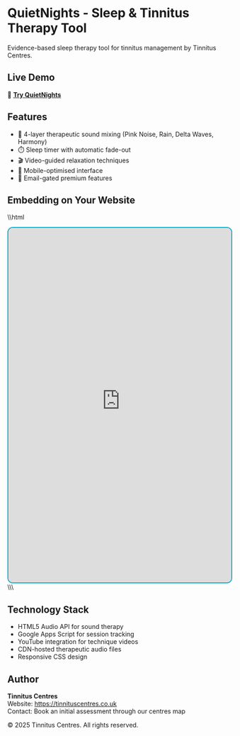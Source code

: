 ﻿# QuietNights - Sleep & Tinnitus Therapy Tool

Evidence-based sleep therapy tool for tinnitus management by Tinnitus Centres.

## Live Demo
🌙 **[Try QuietNights](https://tinnitus-quiet-nights.netlify.app/)**

## Features
- 🎵 4-layer therapeutic sound mixing (Pink Noise, Rain, Delta Waves, Harmony)
- ⏱️ Sleep timer with automatic fade-out
- 🎬 Video-guided relaxation techniques
- 📱 Mobile-optimised interface
- 📧 Email-gated premium features

## Embedding on Your Website

\\\html
<iframe 
    src="https://tinnitus-quiet-nights.netlify.app/" 
    width="100%" 
    height="800" 
    style="border: 2px solid #0ea9c7; border-radius: 12px;"
    title="QuietNights - Sleep Therapy Tool"
    allow="autoplay">
</iframe>
\\\

## Technology Stack
- HTML5 Audio API for sound therapy
- Google Apps Script for session tracking
- YouTube integration for technique videos
- CDN-hosted therapeutic audio files
- Responsive CSS design

## Author
**Tinnitus Centres**  
Website: https://tinnituscentres.co.uk  
Contact: Book an initial assessment through our centres map

© 2025 Tinnitus Centres. All rights reserved.
